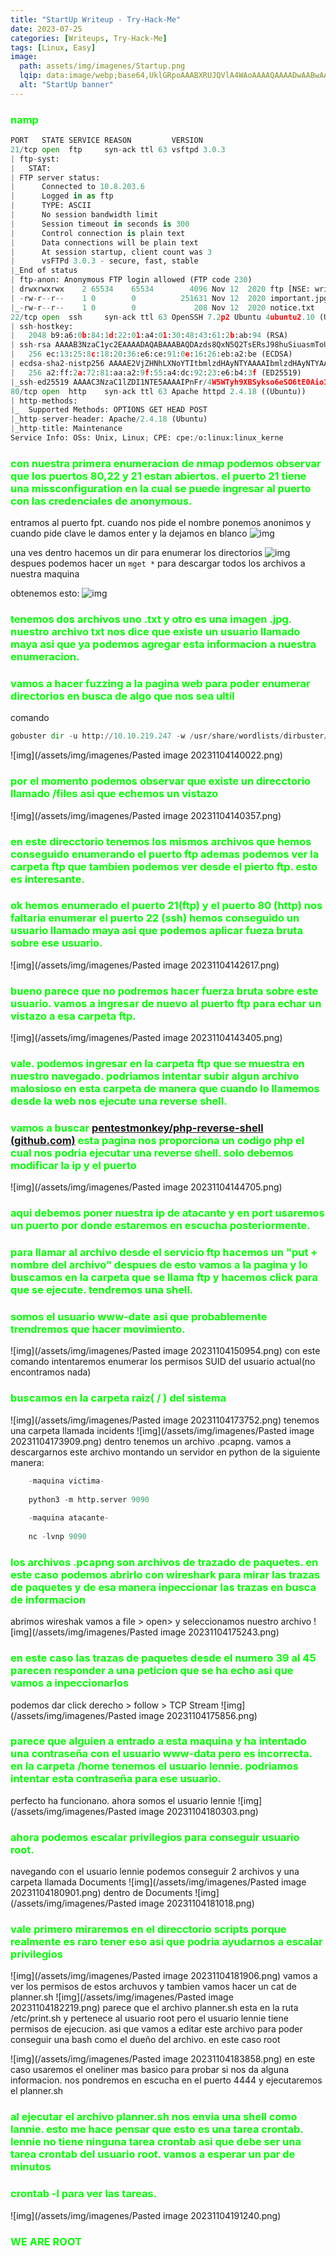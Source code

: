 ```yaml
---
title: "StartUp Writeup - Try-Hack-Me"
date: 2023-07-25
categories: [Writeups, Try-Hack-Me]
tags: [Linux, Easy]
image: 
  path: assets/img/imagenes/Startup.png
  lqip: data:image/webp;base64,UklGRpoAAABXRUJQVlA4WAoAAAAQAAAADwAABwAAQUxQSDIAAAARL0AmbZurmr57yyIiqE8oiG0bejIYEQTgqiDA9vqnsUSI6H+oAERp2HZ65qP/VIAWAFZQOCBCAAAA8AEAnQEqEAAIAAVAfCWkAALp8sF8rgRgAP7o9FDvMCkMde9PK7euH5M1m6VWoDXf2FkP3BqV0ZYbO6NA/VFIAAAA
  alt: "StartUp banner"
---
```

<style>
  h3 {
    color: #00FF00; /* Puedes cambiar "blue" por cualquier color que desees */
  }
</style>
### namp

```python
PORT   STATE SERVICE REASON         VERSION
21/tcp open  ftp     syn-ack ttl 63 vsftpd 3.0.3
| ftp-syst: 
|   STAT: 
| FTP server status:
|      Connected to 10.8.203.6
|      Logged in as ftp
|      TYPE: ASCII
|      No session bandwidth limit
|      Session timeout in seconds is 300
|      Control connection is plain text
|      Data connections will be plain text
|      At session startup, client count was 3
|      vsFTPd 3.0.3 - secure, fast, stable
|_End of status
| ftp-anon: Anonymous FTP login allowed (FTP code 230)
| drwxrwxrwx    2 65534    65534        4096 Nov 12  2020 ftp [NSE: writeable]
| -rw-r--r--    1 0        0          251631 Nov 12  2020 important.jpg
|_-rw-r--r--    1 0        0             208 Nov 12  2020 notice.txt
22/tcp open  ssh     syn-ack ttl 63 OpenSSH 7.2p2 Ubuntu 4ubuntu2.10 (Ubuntu Linux; protocol 2.0)
| ssh-hostkey: 
|   2048 b9:a6:0b:84:1d:22:01:a4:01:30:48:43:61:2b:ab:94 (RSA)
| ssh-rsa AAAAB3NzaC1yc2EAAAADAQABAAABAQDAzds8QxN5Q2TsERsJ98huSiuasmToUDi9JYWVegfTMV4Fn7t6/2ENm/9uYblUv+pLBnYeGo3XQGV23foZIIVMlLaC6ulYwuDOxy6KtHauVMlPRvYQd77xSCUqcM1ov9d00Y2y5eb7S6E7zIQCGFhm/jj5ui6bcr6wAIYtfpJ8UXnlHg5f/mJgwwAteQoUtxVgQWPsmfcmWvhreJ0/BF0kZJqi6uJUfOZHoUm4woJ15UYioryT6ZIw/ORL6l/LXy2RlhySNWi6P9y8UXrgKdViIlNCun7Cz80Cfc16za/8cdlthD1czxm4m5hSVwYYQK3C7mDZ0/jung0/AJzl48X1
|   256 ec:13:25:8c:18:20:36:e6:ce:91:0e:16:26:eb:a2:be (ECDSA)
| ecdsa-sha2-nistp256 AAAAE2VjZHNhLXNoYTItbmlzdHAyNTYAAAAIbmlzdHAyNTYAAABBBOKJ0cuq3nTYxoHlMcS3xvNisI5sKawbZHhAamhgDZTM989wIUonhYU19Jty5+fUoJKbaPIEBeMmA32XhHy+Y+E=
|   256 a2:ff:2a:72:81:aa:a2:9f:55:a4:dc:92:23:e6:b4:3f (ED25519)
|_ssh-ed25519 AAAAC3NzaC1lZDI1NTE5AAAAIPnFr/4W5WTyh9XBSykso6eSO6tE0Aio3gWM8Zdsckwo
80/tcp open  http    syn-ack ttl 63 Apache httpd 2.4.18 ((Ubuntu))
| http-methods: 
|_  Supported Methods: OPTIONS GET HEAD POST
|_http-server-header: Apache/2.4.18 (Ubuntu)
|_http-title: Maintenance
Service Info: OSs: Unix, Linux; CPE: cpe:/o:linux:linux_kerne
```

### con nuestra primera enumeracion de nmap podemos observar que los puertos 80,22 y 21 estan abiertos. el puerto 21 tiene una missconfiguration en la cual se puede ingresar al puerto con las credenciales de anonymous. 

entramos al puerto fpt. cuando nos pide el nombre ponemos anonimos y cuando pide clave le damos enter y la dejamos en blanco
![img](/assets/img/imagenes/2023-11-04_13-45.png)

una ves dentro hacemos un dir para enumerar los directorios
![img](/assets/img/imagenes/2023-11-04_13-50.png)
despues podemos hacer un `mget *` para descargar todos los archivos a nuestra maquina

obtenemos esto:
![img](/assets/img/imagenes/2023-11-04_13-55.png)

### tenemos dos archivos uno .txt y otro es una imagen .jpg. nuestro archivo txt nos dice que existe un usuario llamado maya asi que ya podemos agregar esta informacion a nuestra enumeracion.


### vamos a hacer fuzzing a la pagina web para poder enumerar directorios en busca de algo que nos sea ultil

comando
```python
gobuster dir -u http://10.10.219.247 -w /usr/share/wordlists/dirbuster/directory-list-2.3-medium.txt
```

![img](/assets/img/imagenes/Pasted image 20231104140022.png)

### por el momento podemos observar que existe un direcctorio llamado /files asi que echemos un vistazo

![img](/assets/img/imagenes/Pasted image 20231104140357.png)

### en este direcctorio tenemos los mismos archivos que hemos conseguido enumerando el puerto ftp ademas podemos ver la carpeta ftp que tambien podemos ver desde el pierto ftp. esto es interesante.

### ok hemos enumerado el puerto 21(ftp) y el puerto 80 (http) nos faltaria enumerar el puerto 22 (ssh) hemos conseguido un usuario llamado maya asi que podemos aplicar fueza bruta sobre ese usuario.

![img](/assets/img/imagenes/Pasted image 20231104142617.png)

### bueno parece que no podremos hacer fuerza bruta sobre este usuario. vamos a ingresar de nuevo al puerto ftp para echar un vistazo a esa carpeta ftp.

![img](/assets/img/imagenes/Pasted image 20231104143405.png)

### vale. podemos ingresar en la carpeta ftp que se muestra en nuestro navegado. podriamos intentar subir algun archivo malosioso en esta carpeta de manera que cuando lo llamemos desde la web nos ejecute una reverse shell.

### vamos a buscar [pentestmonkey/php-reverse-shell (github.com)](https://github.com/pentestmonkey/php-reverse-shell) esta pagina nos proporciona un codigo php el cual nos podria ejecutar una reverse shell. solo debemos modificar la ip y el puerto

![img](/assets/img/imagenes/Pasted image 20231104144705.png)
### aqui debemos poner nuestra ip de atacante y en port usaremos un puerto por donde estaremos en escucha posteriormente.

### para llamar al archivo desde el servicio ftp hacemos un "put + nombre del archivo" despues de esto vamos a la pagina y lo buscamos en la carpeta que se llama ftp y hacemos click para que se ejecute. tendremos una shell.

### somos el usuario www-date asi que probablemente trendremos que hacer movimiento.

![img](/assets/img/imagenes/Pasted image 20231104150954.png)
con este comando intentaremos enumerar los permisos SUID del usuario actual(no encontramos nada)

### buscamos en la carpeta raiz( / ) del sistema 
![img](/assets/img/imagenes/Pasted image 20231104173752.png)
tenemos una carpeta llamada incidents
![img](/assets/img/imagenes/Pasted image 20231104173909.png)
dentro tenemos un archivo .pcapng. vamos a descargarnos este archivo montando un servidor en python de la siguiente manera:

```python
	-maquina victima-
	
	python3 -m http.server 9090
	
	-maquina atacante-
	
	nc -lvnp 9090
```

### los archivos .pcapng son archivos de trazado de paquetes. en este caso podemos abrirlo con wireshark para mirar las trazas de paquetes y de esa manera inpeccionar las trazas en busca de informacion

abrimos wireshak vamos a file > open> y seleccionamos nuestro archivo
![img](/assets/img/imagenes/Pasted image 20231104175243.png)

### en este caso las trazas de paquetes desde el numero 39 al 45 parecen responder a una peticion que se ha echo asi que vamos a inpeccionarlos

podemos dar click derecho > follow > TCP Stream
![img](/assets/img/imagenes/Pasted image 20231104175856.png)

### parece que alguien a entrado a esta maquina y ha intentado una contraseña con el usuario www-data pero es incorrecta. en la carpeta /home tenemos el usuario lennie. podriamos intentar esta contraseña para ese usuario.

perfecto ha funcionano. ahora somos el usuario lennie
![img](/assets/img/imagenes/Pasted image 20231104180303.png)

### ahora podemos escalar privilegios para conseguir usuario root.

navegando con el usuario lennie podemos conseguir 2 archivos y una carpeta llamada Documents
![img](/assets/img/imagenes/Pasted image 20231104180901.png)
dentro de Documents
![img](/assets/img/imagenes/Pasted image 20231104181018.png)

### vale primero miraremos en el direcctorio scripts porque realmente es raro tener eso asi que podria ayudarnos a escalar privilegios

![img](/assets/img/imagenes/Pasted image 20231104181906.png)
vamos a ver los permisos de estos archuvos y tambien vamos hacer un cat de planner.sh
![img](/assets/img/imagenes/Pasted image 20231104182219.png)
parece que el archivo planner.sh esta en la ruta /etc/print.sh y pertenece al usuario root pero el usuario lennie tiene permisos de ejecucion. asi que vamos a editar este archivo para poder conseguir una bash como el dueño del archivo. en este caso root

![img](/assets/img/imagenes/Pasted image 20231104183858.png)
en este caso usaremos el oneliner mas basico para probar si nos da alguna informacion. nos pondremos en escucha en el puerto 4444 y ejecutaremos el planner.sh

### al ejecutar el archivo planner.sh nos envia una shell como lannie. esto me hace pensar que esto es una tarea crontab. lennie no tiene ninguna tarea crontab asi que debe ser una tarea crontab del usuario root. vamos a esperar un par de minutos

### crontab -l para ver las tareas.
![img](/assets/img/imagenes/Pasted image 20231104191240.png)

### WE ARE ROOT